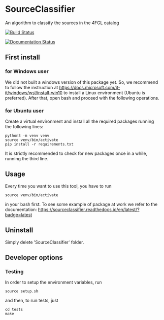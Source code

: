 # SourceClassifier
An algorithm to classify the sources in the 4FGL catalog

[![Build Status](https://travis-ci.com/micmes/SourceClassifier.svg?branch=master)](https://travis-ci.com/micmes/SourceClassifier)

[![Documentation Status](https://readthedocs.org/projects/sourceclassifier/badge/?version=latest)](https://sourceclassifier.readthedocs.io/en/latest/?badge=latest)

## First install

### for Windows user
We did not built a windows version of this package yet. So, we recommend to follow the instruction at https://docs.microsoft.com/it-it/windows/wsl/install-win10 to install a Linux environment (Ubuntu is preferred). After that, open bash and proceed with the following operations. 

### for Ubuntu user
Create a virtual environment and install all the required packages running the following lines:
```
python3 -m venv venv 
source venv/bin/activate
pip install -r requirements.txt
```
It is strictly recommended to check for new packages once in a while, running the third line. 

## Usage
Every time you want to use this tool, you have to run
```
source venv/bin/activate
```
in your bash first. To see some example of package at work we refer to the documentation:
https://sourceclassifier.readthedocs.io/en/latest/?badge=latest

## Uninstall 
Simply delete 'SourceClassifier' folder. 

## Developer options

### Testing
In order to setup the environment variables, run 
```
source setup.sh
```
and then, to run tests, just 
```
cd tests
make
```
